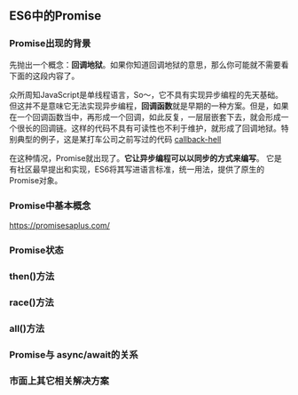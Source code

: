 ## ES6中的Promise

### Promise出现的背景
先抛出一个概念：**回调地狱**。如果你知道回调地狱的意思，那么你可能就不需要看下面的这段内容了。

众所周知JavaScript是单线程语言，So～，它不具有实现异步编程的先天基础。但这并不是意味它无法实现异步编程，**回调函数**就是早期的一种方案。但是，如果在一个回调函数当中，再形成一个回调，如此反复，一层层嵌套下去，就会形成一个很长的回调链。这样的代码不具有可读性也不利于维护，就形成了回调地狱。特别典型的例子，这是某打车公司之前写过的代码
[callback-hell](http://p9jftl6n6.bkt.clouddn.com/callback-hell.jpg)

在这种情况，Promise就出现了。**它让异步编程可以以同步的方式来编写**。
它是有社区最早提出和实现，ES6将其写进语言标准，统一用法，提供了原生的Promise对象。

### Promise中基本概念
https://promisesaplus.com/

### Promise状态

### then()方法

### race()方法

### all()方法

### Promise与 async/await的关系

### 市面上其它相关解决方案